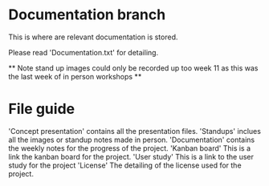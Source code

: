 # Documentation branch

This is where are relevant documentation is stored.

Please read 'Documentation.txt' for detailing.

** Note stand up images could only be recorded up too week 11 as this was the last week of in person workshops **

# File guide

'Concept presentation' contains all the presentation files.
'Standups' inclues all the images or standup notes made in person.
'Documentation' contains the weekly notes for the progress of the project.
'Kanban board' This is a link the kanban board for the project.
'User study' This is a link to the user study for the project
'License' The detailing of the license used for the project.